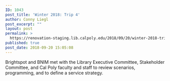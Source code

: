 ```yaml
---
ID: 1043
post_title: 'Winter 2018: Trip 4'
author: Conny Liegl
post_excerpt: ""
layout: post
permalink: >
  https://renovation-staging.lib.calpoly.edu/2018/09/20/winter-2018-trip-4/
published: true
post_date: 2018-09-20 15:05:08
---
```

Brightspot and BNIM met with the Library Executive Committee, Stakeholder Committee, and Cal Poly faculty and staff to review scenarios, programming, and to define a service strategy.
